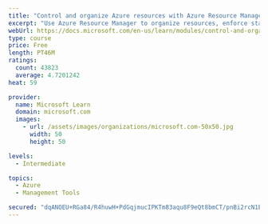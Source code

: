 ```yaml
---
title: "Control and organize Azure resources with Azure Resource Manager"
excerpt: "Use Azure Resource Manager to organize resources, enforce standards, and protect critical assets from deletion."
webUrl: https://docs.microsoft.com/en-us/learn/modules/control-and-organize-with-azure-resource-manager/
type: course
price: Free
length: PT46M
ratings:
  count: 43823
  average: 4.7201242
heat: 59

provider:
  name: Microsoft Learn
  domain: microsoft.com
  images:
    - url: /assets/images/organizations/microsoft.com-50x50.jpg
      width: 50
      height: 50

levels:
  - Intermediate

topics:
  - Azure
  - Management Tools

secured: "dqANOEU+RGa84/R4huwH+PdGqjmucIPKTm83aqu8F9eQt8bmCT/pnBi2rcN1EWORXR3aHYraZ1JZeT59uMqRJGUHadlJWU9jDqf9oLXseH3KsTNLlswxXF2hhfwMZLSunVwbS0lyCbRq/5Sjr+nWo079h4wshXmlShV74YQUqgmYnWuGxNXjLS1q0rYYk0xGo9vRHab39Q1BeyY8TclxIHbj1PhrdViUJtXpTM2kwctfw4iZ56KuPYPZ3KBT7v3WzV2YEkhapooLUwRS4YtmkFMAFDfbd9PQTM51gBs+cgx5hI/45Jz/yzwD3Rn/gm/dOVsC2r04Fc/sc5UyuGFk8pHAB985647LX9MCk5hnTMCIKxh28um3yD0h7dtECB4FvD2mlG2pod0Lkw95maG5RydOSTD74+sUzmna0h+SdJeLYH783YGdSo6Fz3oQByzb;FJVzOVyJ0sIH5CzdSAAQJQ=="
---
```


